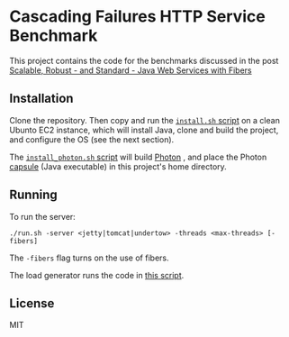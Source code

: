 # Cascading Failures HTTP Service Benchmark

This project contains the code for the benchmarks discussed in the post [Scalable, Robust - and Standard - Java Web Services with Fibers](http://blog.paralleluniverse.co/2014/05/29/cascading-failures/)

## Installation

Clone the repository. Then copy and run the [`install.sh` script](https://github.com/puniverse/CascadingFailureExample/blob/master/scripts/install.sh) on a clean Ubunto EC2 instance, which will install Java, clone and build the project, and configure the OS (see the next section).

The [`install_photon.sh` script](https://github.com/puniverse/CascadingFailureExample/blob/master/scripts/install_photon.sh) will build [Photon](https://github.com/puniverse/photon) , and place the Photon [capsule](https://github.com/puniverse/capsule) (Java executable) in this project's home directory.

## Running

To run the server:

    ./run.sh -server <jetty|tomcat|undertow> -threads <max-threads> [-fibers]

The `-fibers` flag turns on the use of fibers.

The load generator runs the code in [this script](https://github.com/puniverse/CascadingFailureExample/blob/master/scripts/test.sh).

## License

MIT

